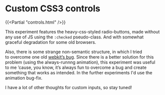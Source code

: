 # Custom CSS3 controls

{{<Partial "controls.html" />}}

This experiment features the heavy-css-styled radio-buttons, made without any use of JS using the `:checked` pseudo-class. And with somewhat graceful degradation for some old browsers.

Also, there is some strange non-semantic structure, in which I tried to overcome one old [webkit’s bug](http://css-tricks.com/8439-webkit-sibling-bug/). Since there is a better solution for this problem (using the always-runnng animation), this experiment was useful to me ’cause, you know, it’s always fun to overcome a bug and create something that works as intended. In the further experiments I'd use the animation bug-fix.

I have a lot of other thoughts for custom inputs, so stay tuned!
